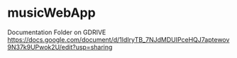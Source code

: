 # musicWebApp

Documentation Folder on GDRIVE https://docs.google.com/document/d/1ldIryTB_7NJdMDUIPceHQJ7aptewov9N37k9UPwok2U/edit?usp=sharing
